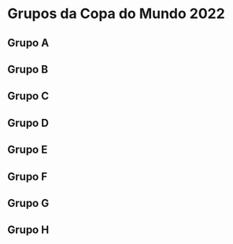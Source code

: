 # Grupos da Copa do Mundo 2022

## Grupo A

## Grupo B

## Grupo C

## Grupo D

## Grupo E

## Grupo F

## Grupo G

## Grupo H
